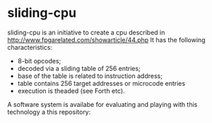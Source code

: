 sliding-cpu
===========

sliding-cpu is an initiative to create a cpu described in http://www.fpgarelated.com/showarticle/44.php
It has the following characteristics:

- 8-bit opcodes;
- decoded via a sliding table of 256 entries;
- base of the table is related to instruction address;
- table contains 256 target addresses or microcode entries
- execution is theaded (see Forth etc).

A software system is availabe for evaluating and playing with this technology a this repository:

